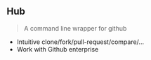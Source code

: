 ## Hub

> A command line wrapper for github

* Intuitive clone/fork/pull-request/compare/...
* Work with Github enterprise
